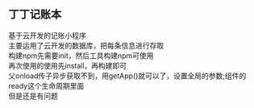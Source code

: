 ## 丁丁记账本
基于云开发的记账小程序  
主要运用了云开发的数据库，把每条信息进行存取  
构建npm先需要init，然后工具构建npm可使用  
再次使用的使用先install，再构建即可  
父onload传子异步获取不到，用getApp()就可以了，设置全局的参数;组件的ready这个生命周期里面  
但是还是有问题